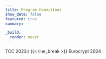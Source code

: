 ```yaml
---
title: Program Committees
show_date: false
featured: true
summary: 

_build:
  render: never
---
```

TCC 2023;\ {{< line_break >}}
Eurocrypt 2024